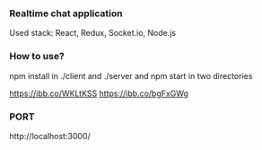 ### Realtime chat application

Used stack: React, Redux, Socket.io, Node.js

### How to use?
npm install in ./client and ./server
and npm start in two directories

https://ibb.co/WKLtKSS
https://ibb.co/bgFxGWg


### PORT
http://localhost:3000/
